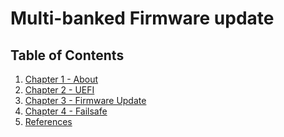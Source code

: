 <!-- Dependable Boot Source Document
     SPDX-License-Identifier: CC-BY-SA-4.0 -->

# Multi-banked Firmware update
## Table of Contents

1. [Chapter 1 - About](chapter1-about.md)  
2. [Chapter 2 - UEFI](chapter2-uefi.md)  
3. [Chapter 3 - Firmware Update](chapter3-fwupdate.md)  
4. [Chapter 4 - Failsafe](chapter4-failsafe.md)  
6. [References](references.md)
